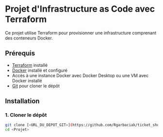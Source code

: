 # Projet d'Infrastructure as Code avec Terraform

Ce projet utilise Terraform pour provisionner une infrastructure comprenant des conteneurs Docker.

## Prérequis

- [Terraform](https://www.terraform.io/downloads.html) installé
- [Docker](https://docs.docker.com/get-docker/) installé et configuré
- Accès à une instance Docker avec Docker Desktop ou une VM avec Docker installé
- [Git](https://git-scm.com/) pour cloner le dépôt

## Installation

### 1. **Cloner le dépôt**
```bash
git clone [<URL_DU_DEPOT_GIT>](https://github.com/Rgarbaciak/ticket_shop/)
cd <Projet>
```
